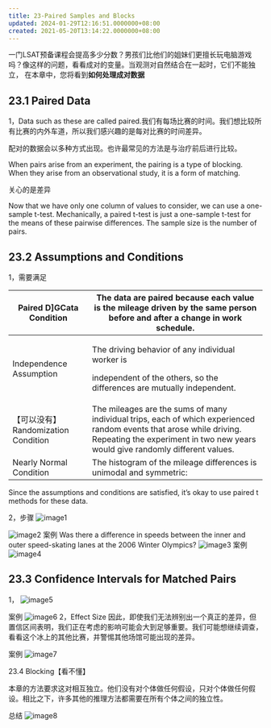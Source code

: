```yaml
---
title: 23-Paired Samples and Blocks
updated: 2024-01-29T12:16:51.0000000+08:00
created: 2021-05-20T13:14:22.0000000+08:00
---
```


一门LSAT预备课程会提高多少分数？男孩们比他们的姐妹们更擅长玩电脑游戏吗？像这样的问题，看看成对的变量。当观测对自然结合在一起时，它们不能独立，
在本章中，您将看到**如何处理成对数据**

## 23.1 Paired Data
1，Data such as these are called paired.我们有每场比赛的时间。我们想比较所有比赛的内外车道，所以我们感兴趣的是每对比赛的时间差异。

配对的数据会以多种方式出现。也许最常见的方法是与治疗前后进行比较。

When pairs arise from an experiment, the pairing is a type of blocking.
When they arise from an observational study, it is a form of matching.

关心的是差异

Now that we have only one column of values to consider, we can use a one-sample t-test.
Mechanically, a paired t-test is just a one-sample t-test for the means of these pairwise
differences. The sample size is the number of pairs.

## 23.2 Assumptions and Conditions
1，需要满足

<table>
<colgroup>
<col style="width: 31%" />
<col style="width: 68%" />
</colgroup>
<thead>
<tr class="header">
<th>Paired D]GCata Condition</th>
<th>The data are paired because each value is the mileage driven by the same person before and after a change in work schedule.</th>
</tr>
</thead>
<tbody>
<tr class="odd">
<td>Independence Assumption</td>
<td><p>The driving behavior of any individual worker is</p>
<p>independent of the others, so the differences are mutually independent.</p></td>
</tr>
<tr class="even">
<td>【可以没有】 Randomization Condition</td>
<td>The mileages are the sums of many individual trips, each of which experienced random events that arose while driving. Repeating the experiment in two new years would give randomly different values.</td>
</tr>
<tr class="odd">
<td>Nearly Normal Condition</td>
<td>The histogram of the mileage differences is unimodal and symmetric:</td>
</tr>
</tbody>
</table>

Since the assumptions and conditions are satisfied, it’s okay to use paired t methods
for these data.

2，步骤
![image1](../../assets/faf40c746d7e4fdeb73753008792293b.png)

![image2](../../assets/7bafd74b1c974199aa01536f1f702493.png)
案例
Was there a difference in speeds between the inner and outer
speed-skating lanes at the 2006 Winter Olympics?
![image3](../../assets/3497a420fafc44a393e1e61411ddbfb6.png)
案例
![image4](../../assets/cdc0a844b4db4f73b2e88ea883ec19f1.png)

## 23.3 Confidence Intervals for Matched Pairs
1，
![image5](../../assets/829cc8a7240f44c099ff3499f7554663.png)

案例
![image6](../../assets/0d4e511b5ecb4a6099ca7e9b5f453a63.png)
2，Effect Size
因此，即使我们无法辨别出一个真正的差异，但置信区间表明，我们正在考虑的影响可能会大到足够重要。我们可能想继续调查，看看这个冰上的其他比赛，并警惕其他场馆可能出现的差异。

案例
![image7](../../assets/c62c30479a3f4470982d96dab6637e1d.png)

23.4 Blocking【看不懂】

本章的方法要求这对相互独立。他们没有对个体做任何假设，只对个体做任何假设。相比之下，许多其他的推理方法都需要在所有个体之间的独立性。

总结
![image8](../../assets/fd9b1ae441594ccea846d27e46899967.png)

